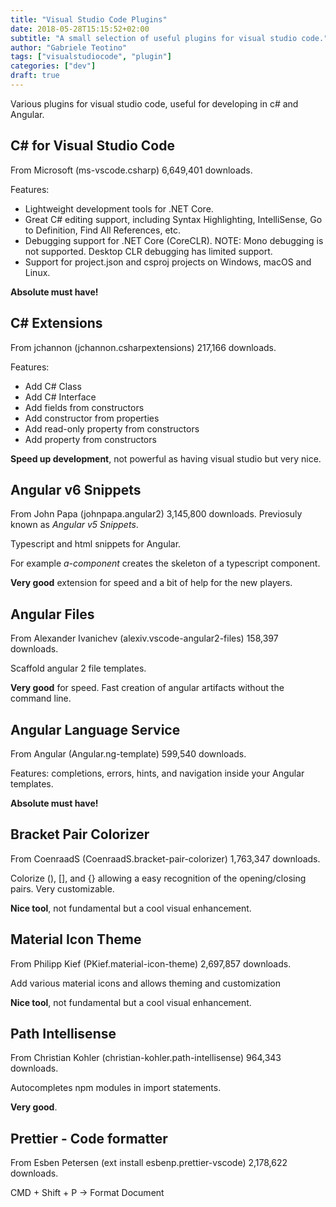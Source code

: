 ```yaml
---
title: "Visual Studio Code Plugins"
date: 2018-05-28T15:15:52+02:00
subtitle: "A small selection of useful plugins for visual studio code."
author: "Gabriele Teotino"
tags: ["visualstudiocode", "plugin"]
categories: ["dev"]
draft: true
---
```


Various plugins for visual studio code, useful for developing in c# and Angular.

<!-- more -->

## C# for Visual Studio Code

From Microsoft (ms-vscode.csharp) 6,649,401 downloads.

Features:

- Lightweight development tools for .NET Core.
- Great C# editing support, including Syntax Highlighting, IntelliSense, Go to Definition, Find All References, etc.
- Debugging support for .NET Core (CoreCLR). NOTE: Mono debugging is not supported. Desktop CLR debugging has limited support.
- Support for project.json and csproj projects on Windows, macOS and Linux.

**Absolute must have!**

## C# Extensions

From jchannon (jchannon.csharpextensions) 217,166 downloads.

Features:

- Add C# Class
- Add C# Interface
- Add fields from constructors
- Add constructor from properties
- Add read-only property from constructors
- Add property from constructors

**Speed up development**, not powerful as having visual studio but very nice.

## Angular v6 Snippets

From John Papa (johnpapa.angular2) 3,145,800 downloads.
Previosuly known as *Angular v5 Snippets*.

Typescript and html snippets for Angular.

For example *a-component* creates the skeleton of a typescript component.

**Very good** extension for speed and a bit of help for the new players.

## Angular Files

From Alexander Ivanichev (alexiv.vscode-angular2-files) 158,397 downloads.

Scaffold angular 2 file templates.

**Very good** for speed. Fast creation of angular artifacts without the command line.

## Angular Language Service

From Angular (Angular.ng-template) 599,540 downloads.

Features: completions, errors, hints, and navigation inside your Angular templates.

**Absolute must have!**

## Bracket Pair Colorizer

From CoenraadS (CoenraadS.bracket-pair-colorizer) 1,763,347 downloads.

Colorize (), [], and {} allowing a easy recognition of the opening/closing pairs. Very customizable.

**Nice tool**, not fundamental but a cool visual enhancement.

## Material Icon Theme

From Philipp Kief (PKief.material-icon-theme) 2,697,857 downloads.

Add various material icons and allows theming and customization

**Nice tool**, not fundamental but a cool visual enhancement.


## Path Intellisense

From Christian Kohler (christian-kohler.path-intellisense) 964,343 downloads.

Autocompletes npm modules in import statements.

**Very good**.

## Prettier - Code formatter

From Esben Petersen (ext install esbenp.prettier-vscode) 2,178,622 downloads.

CMD + Shift + P -> Format Document

